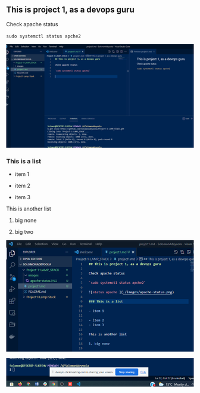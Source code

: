 ## This is project 1, as a devops guru

Check apache status

`sudo systemctl status apche2`

![status apache ](./images/apache-status.png)

### This is a list

- item 1

- item 2
- item 3

This is another list

1. big none

2. big two


![status apache ](./images/pic2.png)





![status apache ](test.png)